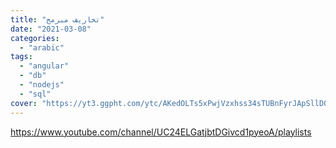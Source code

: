 ```yaml
---
title: "تخاريف مبرمج"
date: "2021-03-08"
categories:
  - "arabic"
tags:
  - "angular"
  - "db"
  - "nodejs"
  - "sql"
cover: "https://yt3.ggpht.com/ytc/AKedOLTs5xPwjVzxhss34sTUBnFyrJApSllD0pa3oQaOhw=s88-c-k-c0x00ffffff-no-rj"
---
```


https://www.youtube.com/channel/UC24ELGatjbtDGivcd1pyeoA/playlists
